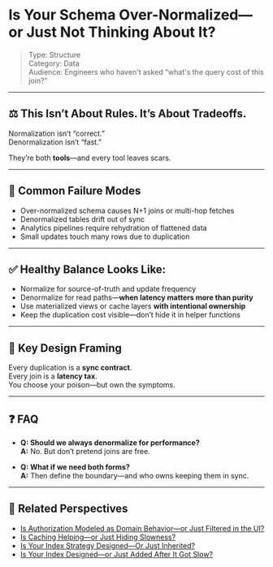 # Is Your Schema Over-Normalized—or Just Not Thinking About It?

> Type: Structure  
> Category: Data  
> Audience: Engineers who haven't asked “what's the query cost of this join?”

---

## ⚖️ This Isn’t About Rules. It’s About Tradeoffs.

Normalization isn’t “correct.”  
Denormalization isn’t “fast.”

They’re both **tools**—and every tool leaves scars.

---

## 🚨 Common Failure Modes

- Over-normalized schema causes N+1 joins or multi-hop fetches  
- Denormalized tables drift out of sync  
- Analytics pipelines require rehydration of flattened data  
- Small updates touch many rows due to duplication

---

## ✅ Healthy Balance Looks Like:

- Normalize for source-of-truth and update frequency  
- Denormalize for read paths—**when latency matters more than purity**  
- Use materialized views or cache layers **with intentional ownership**  
- Keep the duplication cost visible—don’t hide it in helper functions

---

## 🧠 Key Design Framing

Every duplication is a **sync contract**.  
Every join is a **latency tax**.  
You choose your poison—but own the symptoms.

---

## ❓ FAQ

- **Q: Should we always denormalize for performance?**  
  **A:** No. But don’t pretend joins are free.

- **Q: What if we need both forms?**  
  **A:** Then define the boundary—and who owns keeping them in sync.

---

## 🔗 Related Perspectives

- [Is Authorization Modeled as Domain Behavior—or Just Filtered in the UI?](../domain/domain-permissions.md)
- [Is Caching Helping—or Just Hiding Slowness?](../performance/cache-strategy.md)
- [Is Your Index Strategy Designed—Or Just Inherited?](indexing-strategy.md)
- [Is Your Index Designed—or Just Added After It Got Slow?](index-design.md)

